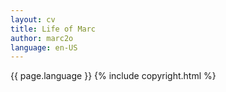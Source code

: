 ```yaml
---
layout: cv
title: Life of Marc
author: marc2o
language: en-US
---
```


{{ page.language }}
{% include copyright.html %}